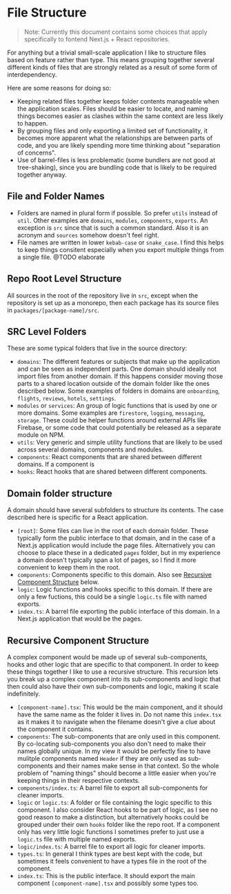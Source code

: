 # File Structure

> Note: Currently this document contains some choices that apply specifically to
> fontend Next.js + React repositories.

For anything but a trivial small-scale application I like to structure files
based on feature rather than type. This means grouping together several
different kinds of files that are strongly related as a result of some form of
interdependency.

Here are some reasons for doing so:

* Keeping related files together keeps folder contents manageable when the
  application scales. Files should be easier to locate, and naming things
  becomes easier as clashes within the same context are less likely to happen.
* By grouping files and only exporting a limited set of functionality, it
  becomes more apparent what the relationships are between parts of code, and
  you are likely spending more time thinking about "separation of concerns".
* Use of barrel-files is less problematic (some bundlers are not good at
  tree-shaking), since you are bundling code that is likely to be required
  together anyway.


## File and Folder Names

* Folders are named in plural form if possible. So prefer `utils` instead of
  `util`. Other examples are `domains`, `modules`, `components`, `exports`. An
  exception is `src` since that is such a common standard. Also it is an acronym
  and `sources` somehow doesn't feel right.
* File names are written in lower `kebab-case` or `snake_case`. I find this
  helps to keep things consitent especially when you export multiple things from
  a single file. @TODO elaborate

## Repo Root Level Structure

All sources in the root of the repository live in `src`, except when the
repository is set up as a monorepo, then each package has its source files in
`packages/[package-name]/src`.


## SRC Level Folders

These are some typical folders that live in the source directory:

* `domains`: The different features or subjects that make up the application and
  can be seen as independent parts. One domain should ideally not import files
  from another domain. If this happens consider moving those parts to a shared
  location outside of the domain folder like the ones described below. Some
  examples of folders in domains are `onboarding`, `flights`, `reviews`,
  `hotels`, `settings`.
* `modules` or `services`: An group of logic functions that is used by one or
  more domains. Some examples are `firestore`, `logging`, `messaging`,
  `storage`. These could be helper functions around external APIs like Firebase,
  or some code that could potentially be released as a separate module on NPM.
* `utils`: Very generic and simple utility functions that are likely to be used
  across several domains, components and modules.
* `components`: React components that are shared between different domains. If a
  component is
* `hooks`: React hooks that are shared between different components.

## Domain folder structure

A domain should have several subfolders to structure its contents. The case
described here is specific for a React application.

* `[root]`: Some files can live in the root of each domain folder. These
  typically form the public interface to that domain, and in the case of a
  Next.js application would include the page files. Alternatively you can choose
  to place these in a dedicated `pages` folder, but in my experience a domain
  doesn't typically span a lot of pages, so I find it more convenient to keep
  them in the root.
* `components`: Components specific to this domain. Also see [Recursive
  Component Structure](./file-structure#recursive-component-structure) below.
* `logic`: Logic functions and hooks specific to this domain. If there are only
  a few fuctions, this could be a single `logic.ts` file with named exports.
* `index.ts`: A barrel file exporting the public interface of this domain. In a
  Next.js application that would be the pages.

## Recursive Component Structure

A complex component would be made up of several sub-components, hooks and other
logic that are specific to that component. In order to keep these things
together I like to use a recursive structure. This recursion lets you break up a
complex component into its sub-components and logic that then could also have
their own sub-components and logic, making it scale indefinitely.

* `[component-name].tsx`: This would be the main component, and it should have
  the same name as the folder it lives in. Do not name this `index.tsx` as it
  makes it to navigate when the filename doesn't give a clue about the component
  it contains.
* `components`: The sub-components that are only used in this component. By
  co-locating sub-components you also don't need to make their names globally
  unique. In my view it would be perfectly fine to have mulitple components
  named `Header` if they are only used as sub-components and their names make
  sense in that context. So the whole problem of "naming things" should become a
  little easier when you're keeping things in their respective contexts.
* `components/index.ts`: A barrel file to export all sub-components for cleaner
  imports.
* `logic` or `logic.ts`: A folder or file containing the logic specific to this
  component. I also consider React hooks to be part of logic, as I see no good
  reason to make a distinction, but alternatively hooks could be grouped under
  their own `hooks` folder like the repo root. If a component only has very
  little logic functions I sometimes prefer to just use a `logic.ts` file with
  multiple named exports.
* `logic/index.ts`: A barrel file to export all logic for cleaner imports.
* `types.ts`: In general I think types are best kept with the code, but
  sometimes it feels convenient to have a types file in the root of the
  component.
* `index.ts`: This is the public interface. It should export the main component
  `[component-name].tsx` and possibly some types too.

